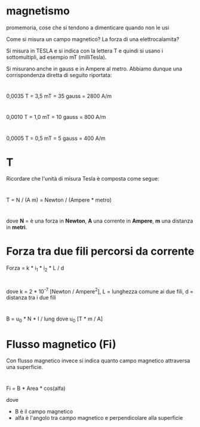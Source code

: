 # magnetismo
promemoria, cose che si tendono a dimenticare quando non le usi


Come si misura un campo magnetico?
La forza di una elettrocalamita?

Si misura in TESLA e si indica con la lettera T e quindi si usano i sottomultipli, ad esempio mT (milliTesla).

Si misurano anche in gauss e in Ampere al metro.
Abbiamo dunque una corrispondenza diretta di seguito riportata:
#
0,0035 T = 3,5 mT = 35 gauss = 2800 A/m
#
0,0010 T = 1,0 mT = 10 gauss = 800 A/m
#
0,0005 T = 0,5 mT =  5 gauss = 400 A/m

# T
Ricordare che l'unità di misura Tesla è composta come segue:
#
T = N / (A m) = Newton / (Ampere * metro)
#
dove **N** = è una forza in **Newton**, **A** una corrente in **Ampere**, **m** una distanza in **metri**.
# Forza tra due fili percorsi da corrente
Forza = k * i<sub>1</sub> * i<sub>2</sub> * L / d
#
dove k = 2 * 10<sup>-7</sup> [Newton / Ampere<sup>2</sup>], L = lunghezza comune ai due fili, d = distanza tra i due fili
#
B = u<sub>0</sub> * N * I / lung
dove u<sub>0</sub> [T * m / A]

# Flusso magnetico (Fi)
Con flusso magnetico invece si indica quanto campo magnetico attraversa una superficie.
#
Fi = B * Area * cos(alfa)

dove
 - B è il campo magnetico
 - alfa è l'angolo tra campo magnetico e perpendicolare alla superficie


